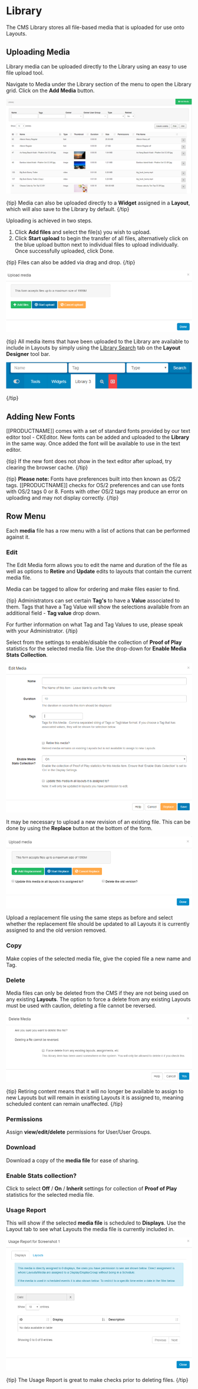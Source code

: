 <!--toc=media-->

# Library 

The CMS Library stores all file-based media that is uploaded for use onto Layouts.

## Uploading Media

Library media can be uploaded directly to the Library using an easy to use file upload tool.

Navigate to Media under the Library section of the menu to open the Library grid. Click on the **Add Media** button.

![Media Library](img/media_library_grid.png)

{tip}
Media can also be uploaded directly to a **Widget** assigned in a **Layout**, which will also save to the Library by default.
{/tip}

Uploading is achieved in two steps.

1. Click **Add files** and select the file(s) you wish to upload.
2. Click **Start upload** to begin the transfer of all files, alternatively click on the blue upload button next to individual files to upload individually. Once successfully uploaded, click Done.

{tip}
Files can also be added via drag and drop.
{/tip}

![Media Library Upload](img/media_library_upload.png)

{tip}
All media items that have been uploaded to the Library are available to include in Layouts by simply using the [Library Search](layouts_library_search.html) tab on the **Layout Designer** tool bar.

![Library Search Tab](img/v2_media_library_search.png)

{/tip}

## Adding New Fonts

[[PRODUCTNAME]] comes with a set of standard fonts provided by our text editor tool - CKEditor. New fonts can be added and uploaded to the **Library** in the same way. Once added the font will be available to use in the text editor.

{tip}
If the new font does not show in the text editor after upload, try clearing the browser cache. 
{/tip}

{tip}
**Please note:** Fonts have preferences built into then known as OS/2 tags. [[PRODUCTNAME]] checks for OS/2 preferences and can use fonts with OS/2 tags 0 or 8. Fonts with other OS/2 tags may produce an error on uploading and may not display correctly.
{/tip}

## Row Menu

Each **media** file has a row menu with a list of actions that can be performed against it.

### Edit

The Edit Media form allows you to edit the name and duration of the file as well as options to **Retire** and **Update** edits to layouts that contain the current media file. 

Media can be tagged to allow for ordering and make files easier to find.

{tip}
Administrators can set certain **Tag's** to have a **Value** associated to them.   Tags that have a Tag Value will show the selections available from an additional field -  **Tag value** drop down.

For further information on what Tag and Tag Values to use, please speak with your Administrator.
{/tip}



Select from the settings to enable/disable the collection of **Proof of Play** statistics for the selected media file. Use the drop-down for **Enable Media Stats Collection**.

![Edit Media](img/v2_media_edit.png)

It may be necessary to upload a new revision of an existing file. This can be done by using the **Replace** button at the bottom of the form.

![Replace Media](img/media_replace.png)

Upload a replacement file using the same steps as before and select whether the replacement file should be updated to all Layouts it is currently assigned to and the old version removed.

### Copy

Make copies of the selected media file, give the copied file a new name and Tag.

### Delete

Media files can only be deleted from the CMS if they are not being used on any existing **Layouts**. The option to force a delete from any existing Layouts must be used with caution, deleting a file cannot be reversed.

![Delete Media](img/media_delete.png)

{tip}
Retiring content means that it will no longer be available to assign to new Layouts but will remain in existing Layouts it is assigned to, meaning scheduled content can remain unaffected.
{/tip}

### Permissions

Assign **view/edit/delete** permissions for User/User Groups.

### Download

Download a copy of the **media file** for ease of sharing.

### Enable Stats collection?

Click to select **Off** / **On** / **Inherit** settings for collection of **Proof of Play** statistics for the selected media file.

### Usage Report

This will show if the selected **media file** is scheduled to **Displays**. Use the Layout tab to see what Layouts the media file is currently included in.

![Library Usage Report](img/media_library_usage_report.png)

{tip}
The Usage Report is great to make checks prior to deleting files.
{/tip}